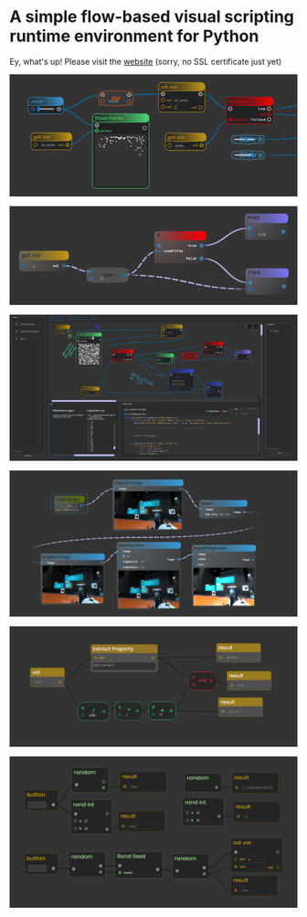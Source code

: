 # A simple flow-based visual scripting runtime environment for Python

Ey, what's up! Please visit the [website](http://ryven.org) (sorry, no SSL certificate just yet)

![](/docs_resources/images/ryven_screenshot2.png)

![](/docs_resources/images/ryven1.png)

![](/docs_resources/images/ui.png)

![](/docs_resources/images/opencv_1.png)

![](/docs_resources/images/extract_property_1.png)

![](/docs_resources/images/random.png)
